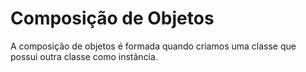 # Composição de Objetos

A composição de objetos é formada quando criamos uma classe que possui outra classe como instância.